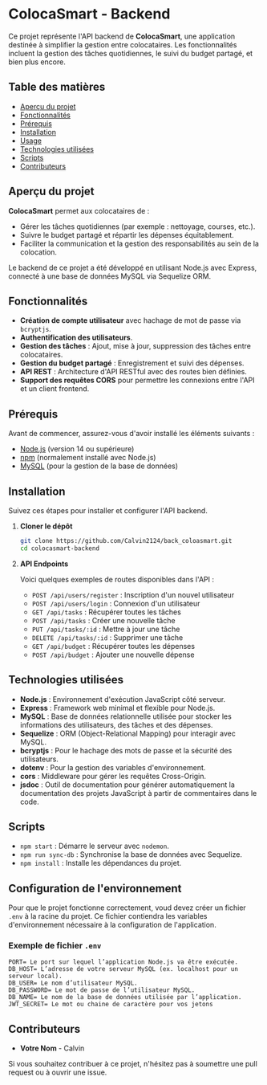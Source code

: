 # ColocaSmart - Backend

Ce projet représente l'API backend de **ColocaSmart**, une application destinée à simplifier la gestion entre colocataires. Les fonctionnalités incluent la gestion des tâches quotidiennes, le suivi du budget partagé, et bien plus encore.

## Table des matières

- [Aperçu du projet](#aperçu-du-projet)
- [Fonctionnalités](#fonctionnalités)
- [Prérequis](#prérequis)
- [Installation](#installation)
- [Usage](#usage)
- [Technologies utilisées](#technologies-utilisées)
- [Scripts](#scripts)
- [Contributeurs](#contributeurs)

## Aperçu du projet

**ColocaSmart** permet aux colocataires de :
- Gérer les tâches quotidiennes (par exemple : nettoyage, courses, etc.).
- Suivre le budget partagé et répartir les dépenses équitablement.
- Faciliter la communication et la gestion des responsabilités au sein de la colocation.

Le backend de ce projet a été développé en utilisant Node.js avec Express, connecté à une base de données MySQL via Sequelize ORM.

## Fonctionnalités

- **Création de compte utilisateur** avec hachage de mot de passe via `bcryptjs`.
- **Authentification des utilisateurs**.
- **Gestion des tâches** : Ajout, mise à jour, suppression des tâches entre colocataires.
- **Gestion du budget partagé** : Enregistrement et suivi des dépenses.
- **API REST** : Architecture d'API RESTful avec des routes bien définies.
- **Support des requêtes CORS** pour permettre les connexions entre l'API et un client frontend.

## Prérequis

Avant de commencer, assurez-vous d'avoir installé les éléments suivants :

- [Node.js](https://nodejs.org/en/download/) (version 14 ou supérieure)
- [npm](https://www.npmjs.com/) (normalement installé avec Node.js)
- [MySQL](https://dev.mysql.com/downloads/) (pour la gestion de la base de données)

## Installation

Suivez ces étapes pour installer et configurer l'API backend.

1. **Cloner le dépôt**

   ```bash
   git clone https://github.com/Calvin2124/back_coloasmart.git
   cd colocasmart-backend
   ```
   
2. **API Endpoints**

   Voici quelques exemples de routes disponibles dans l'API :

   - `POST /api/users/register` : Inscription d'un nouvel utilisateur
   - `POST /api/users/login` : Connexion d'un utilisateur
   - `GET /api/tasks` : Récupérer toutes les tâches
   - `POST /api/tasks` : Créer une nouvelle tâche
   - `PUT /api/tasks/:id` : Mettre à jour une tâche
   - `DELETE /api/tasks/:id` : Supprimer une tâche
   - `GET /api/budget` : Récupérer toutes les dépenses
   - `POST /api/budget` : Ajouter une nouvelle dépense

## Technologies utilisées

- **Node.js** : Environnement d'exécution JavaScript côté serveur.
- **Express** : Framework web minimal et flexible pour Node.js.
- **MySQL** : Base de données relationnelle utilisée pour stocker les informations des utilisateurs, des tâches et des dépenses.
- **Sequelize** : ORM (Object-Relational Mapping) pour interagir avec MySQL.
- **bcryptjs** : Pour le hachage des mots de passe et la sécurité des utilisateurs.
- **dotenv** : Pour la gestion des variables d'environnement.
- **cors** : Middleware pour gérer les requêtes Cross-Origin.
- **jsdoc** : Outil de documentation pour générer automatiquement la documentation des projets JavaScript à partir de commentaires dans le code.

## Scripts

- `npm start` : Démarre le serveur avec `nodemon`.
- `npm run sync-db` : Synchronise la base de données avec Sequelize.
- `npm install` : Installe les dépendances du projet.

## Configuration de l'environnement 

Pour que le projet fonctionne correctement, voud devez créer un fichier `.env` à la racine du projet. Ce fichier contiendra les variables d'environnement nécessaire à la configuration de l'application.

### Exemple de fichier `.env`

```
PORT= Le port sur lequel l’application Node.js va être exécutée.
DB_HOST= L’adresse de votre serveur MySQL (ex. localhost pour un serveur local).
DB_USER= Le nom d’utilisateur MySQL.
DB_PASSWORD= Le mot de passe de l’utilisateur MySQL.
DB_NAME= Le nom de la base de données utilisée par l’application.
JWT_SECRET= Le mot ou chaine de caractère pour vos jetons
```

## Contributeurs

- **Votre Nom** - Calvin

Si vous souhaitez contribuer à ce projet, n'hésitez pas à soumettre une pull request ou à ouvrir une issue.